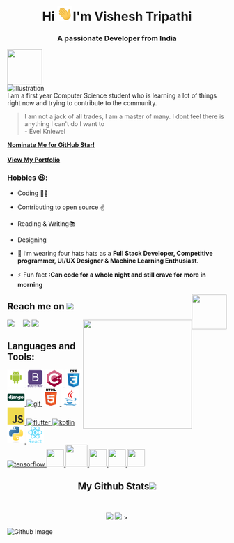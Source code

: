 <h1 align="center">Hi <img src="https://github.com/ABSphreak/ABSphreak/blob/master/gifs/Hi.gif" width="35px">I'm Vishesh Tripathi</h1>
<p>
<h3 align="center">A passionate Developer from India</h3>
<img src="https://octodex.github.com/images/daftpunktocat-guy.gif" height="80px" width="80px" align="left">

</p>

<br>
<br>

<img src="https://github.com/paulsonjpaul/paulsonjpaul/blob/main/Coding%20_Monochromatic.svg" alt="Illustration" width="600" align="right" />
<br>
<br>
<br>
I am a first year Computer Science student who is learning a lot of things right now and trying to contribute to the community.

> I am not a jack of all trades, I am a master of many. I dont feel  there is anything I can't do I want to <br>- Evel Kniewel
 
[**Nominate Me for GitHub Star!**](https://stars.github.com/nominate/)
<br>
<br>
[**View My Portfolio**](https://vishesht27.github.io/#/)

### Hobbies 😆:

- Coding 👨‍💻
- Contributing to open source ✌️
- Reading & Writing📚
- Designing 

- 🌱 I’m wearing four hats hats as a **Full Stack Developer, Competitive programmer, UI/UX Designer & Machine Learning Enthusiast**.

- ⚡ Fun fact **:Can code for a whole night and still crave for more in morning**

 <img src="https://octodex.github.com/images/daftpunktocat-thomas.gif" height="80px" width="80px" align="right">


<h2 align="left">Reach me on <img src="https://media0.giphy.com/media/jqNPzdTTxQfOgOqpO4/source.gif"  width="50"></h2>
<img align="right" width="250px" height="250px" src="https://octocat-generator-assets.githubusercontent.com/my-octocat-1608216254364.png">
<p align="left">
  

<a href="mailto:vishesht27@gmail.com?subject=Hello%20Harsh,%20From%20Github"><img src="https://img.shields.io/badge/gmail-%23D14836.svg?&style=for-the-badge&logo=gmail&logoColor=white" /></a>&nbsp;&nbsp;&nbsp;&nbsp; <a href="https://www.linkedin.com/in/vishesh-tripathi-3a62961b8/"><img src="https://img.shields.io/badge/Vishesh Tripathi-%230077B5.svg?&style=for-the-badge&logo=linkedin&logoColor=white" ></a>  <a  href="https://vishesht27.medium.com/"><img src="https://img.shields.io/badge/@Vishesh_t27-%2312100E.svg?&style=for-the-badge&logo=medium&logoColor=white"></a>


</p>

<h2 align="left">Languages and Tools:</h2>
<p align="left"> <a href="https://developer.android.com" target="_blank"> <img src="https://raw.githubusercontent.com/devicons/devicon/master/icons/android/android-original-wordmark.svg" alt="android" width="40" height="40"/> </a> <a href="https://getbootstrap.com" target="_blank"> <img src="https://raw.githubusercontent.com/devicons/devicon/master/icons/bootstrap/bootstrap-plain-wordmark.svg" alt="bootstrap" width="40" height="40"/> </a> <a href="https://www.w3schools.com/cpp/" target="_blank"> <img src="https://raw.githubusercontent.com/devicons/devicon/master/icons/cplusplus/cplusplus-original.svg" alt="cplusplus" width="40" height="40"/> </a> <a href="https://www.w3schools.com/css/" target="_blank"> <img src="https://raw.githubusercontent.com/devicons/devicon/master/icons/css3/css3-original-wordmark.svg" alt="css3" width="40" height="40"/> </a> <a href="https://www.djangoproject.com/" target="_blank"> <img src="https://raw.githubusercontent.com/devicons/devicon/master/icons/django/django-original.svg" alt="django" width="40" height="40"/> </a> <a href="https://git-scm.com/" target="_blank"> <img src="https://www.vectorlogo.zone/logos/git-scm/git-scm-icon.svg" alt="git" width="40" height="40"/> </a> <a href="https://www.w3.org/html/" target="_blank"> <img src="https://raw.githubusercontent.com/devicons/devicon/master/icons/html5/html5-original-wordmark.svg" alt="html5" width="40" height="40"/> </a> <a href="https://www.java.com" target="_blank"> <img src="https://raw.githubusercontent.com/devicons/devicon/master/icons/java/java-original.svg" alt="java" width="40" height="40"/> </a> <a href="https://developer.mozilla.org/en-US/docs/Web/JavaScript" target="_blank"> <img src="https://raw.githubusercontent.com/devicons/devicon/master/icons/javascript/javascript-original.svg" alt="javascript" width="40" height="40"/> </a><a href="https://flutter.dev" target="_blank"> <img src="https://www.vectorlogo.zone/logos/flutterio/flutterio-icon.svg" alt="flutter" width="40" height="40"/> </a> <a href="https://kotlinlang.org" target="_blank"> <img src="https://www.vectorlogo.zone/logos/kotlinlang/kotlinlang-icon.svg" alt="kotlin" width="40" height="40"/> </a> <a href="https://www.python.org" target="_blank"> <img src="https://raw.githubusercontent.com/devicons/devicon/master/icons/python/python-original.svg" alt="python" width="40" height="40"/> </a> <a href="https://reactjs.org/" target="_blank"> <img src="https://raw.githubusercontent.com/devicons/devicon/master/icons/react/react-original-wordmark.svg" alt="react" width="40" height="40"/> </a> <a href="https://www.tensorflow.org" target="_blank"> <img src="https://www.vectorlogo.zone/logos/tensorflow/tensorflow-icon.svg" alt="tensorflow" width="40" height="40"/> </a>
<a href="https://visualstudio.microsoft.com/" target="_blank"> <img src="https://www.vectorlogo.zone/logos/visualstudio_code/visualstudio_code-icon.svg" width="40" height="40"/> </a><a href="https://www.docker.com/" target="_blank"> <img src="https://www.vectorlogo.zone/logos/docker/docker-icon.svg" width="50" height="50"/> </a>
<a href=" https://azure.microsoft.com/en-us/" target="_blank"> <img src="https://www.vectorlogo.zone/logos/microsoft_azure/microsoft_azure-icon.svg" width="40" height="40"/> </a> <a href="https://www.mongodb.com/cloud/atlas/lp/try2-in?utm_source=google&utm_campaign=gs_apac_india_search_core_brand_atlas_desktop&utm_term=mongodb&utm_medium=cpc_paid_search&utm_ad=e&utm_ad_campaign_id=12212624347&gclid=CjwKCAjw7diEBhB-EiwAskVi1-DTGUorrUjYBXB5mDjWNCSKYpsnIGQoI8MIwYQgD-TXDOSIDH-YxhoCqO4QAvD_BwE" target="_blank"> <img src="https://www.vectorlogo.zone/logos/mongodb/mongodb-icon.svg" width="40" height="40"/> </a> 
 <a href="https://firebase.google.com/" target="_blank"> <img src="https://www.vectorlogo.zone/logos/firebase/firebase-icon.svg"width="40" height="40"/> </a> 
</p>

<h2 align="center">
  My Github Stats<img src="https://media.giphy.com/media/VgCDAzcKvsR6OM0uWg/giphy.gif" width="50">
</h2>
 
<br>
<p align = "center">
 <img  src = "https://github-readme-stats.vercel.app/api?username=Vishesht27&show_icons=true&theme=radical&line_height=27">
 <img  src="https://github-readme-streak-stats.herokuapp.com/?user=Vishesht27&show_icons=true&locale=en&layout=compact&theme=radical&line_height=0" />
 >
</p>



<img width="50%" align="center" alt="Github Image" src="https://raw.githubusercontent.com/onimur/.github/master/.resources/git-header.svg" />
